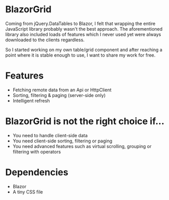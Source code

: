 # BlazorGrid
Coming from jQuery.DataTables to Blazor, I felt that wrapping the entire JavaScript library probably wasn't the best approach. The aforementioned library also included loads of features which I never used yet were always downloaded to the clients regardless.

So I started working on my own table/grid component and after reaching a point where it is stable enough to use, I want to share my work for free.

# Features
- Fetching remote data from an Api or HttpClient
- Sorting, filtering & paging (server-side only)
- Intelligent refresh

# BlazorGrid is not the right choice if...
- You need to handle client-side data
- You need client-side sorting, filtering or paging
- You need advanced features such as virtual scrolling, grouping or filtering with operators

# Dependencies
- Blazor
- A tiny CSS file
